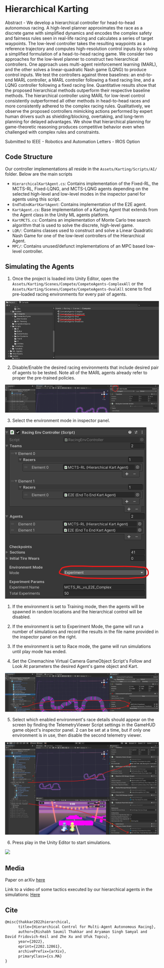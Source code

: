# Hierarchical Karting
Abstract - We develop a hierarchical controller for head-to-head
autonomous racing. A high-level planner approximates the race as a
discrete game with simplified dynamics and encodes the complex safety
and fairness rules seen in real-life racing and calculates a series of
target waypoints. The low-level controller takes the resulting waypoints
as a reference trajectory and computes high-resolution control inputs by
solving a simplified formulation of a head-to-head racing game. We
consider two approaches for the low-level planner to construct two
hierarchical controllers. One approach uses multi-agent reinforcement
learning (MARL), and the other solves a linear-quadratic Nash game
(LQNG) to produce control inputs. We test the controllers against three
baselines: an end-to-end MARL controller, a MARL controller following a
fixed racing line, and a LQNG controller following a fixed racing line.
Quantitative results show that the proposed hierarchical methods
outperform their respective baseline methods. The hierarchical
controller using MARL for low-level control consistently outperformed
all other methods in head-to-head races and more consistently adhered to
the complex racing rules. Qualitatively, we observe the proposed
controllers mimicking actions performed by expert human drivers such as
shielding/blocking, overtaking, and long-term planning for delayed
advantages. We show that hierarchical planning for game-theoretic
reasoning produces competitive behavior even when challenged with
complex rules and constraints.

Submitted to IEEE - Robotics and Automation Letters - IROS Option

## Code Structure

Our controller implementations all reside in the
`Assets/Karting/Scripts/AI/` folder. Below are the main scripts
- `HierarchicalKartAgent.cs`: Contains implementation of the Fixed-RL,
  the MCTS-RL, Fixed-LQNG, and MCTS-LQNG agents depending on the
  selected high-level and low-level modes in the inspector panel for
  agents using this script.
- `EndToEndKartKartAgent`: Contains implementation of the E2E agent.
- `KartAgent.cs`: Base implementation of a Karting Agent that extends
  from the Agent class in the Unity ML agents platform.
- `KartMCTS.cs`: Contains an implementation of Monte Carlo tree search
  algorithm that is used to solve the discrete, high-level game. 
- `LQR/`: Contains classes used to construct and solve a Linear
  Quadratic Nash Game for one of the low-level controllers of the
  Hierarchical Agent.
- `MPC/`: Contains unused/defunct implementations of an MPC based
  low-level controller.

## Simulating the Agents

1. Once the project is loaded into Unity Editor, open the
   `Assets/Karting/Scenes/Compete/CompeteAgents-ComplexAll` or the
   `Assets/Karting/Scenes/Compete/CompeteAgents-OvalAll` scene to find
   pre-loaded racing environments for every pair of agents.

![](./readme_images/SceneListing.png)

2. Disable/Enable the desired racing environments that include desired
   pair of agents to be tested. Note all of the MARL agents already
   refer to proper the pre-trained policies.

![](./readme_images/EnvEnable.png)

3. Select the environment mode in inspector panel. 
    
![](./readme_images/EnvModeSelect.png)

   1.  If the environment is set to Training mode, then the agents will
       be spawned in random locations and the hierarchical control will
       be disabled.
    
   2.  If the environment is set to Experiment Mode, the game will run a
       number of simulations and record the results in the file name
       provided in the inspector panel on the right.
    
   3.  If the environment is set to Race mode, the game will run
       simulations until play mode has ended.
     
4. Set the Cinemachine Virtual Camera GameObject Script's Follow and Look At parameters the desired Agent's game
   object and Kart.

![](./readme_images/CameraSetup.png)


5. Select which enabled environment's race details should appear on the
   screen by finding the TelemetryViewer Script settings in the GameHUD
   game object's inspector panel. 2 can be set at a time, but if only one environment is in use, then disable the second telemetry viewer.

![](./readme_images/TelemetryViewerSetup.png)

6. Press play in the Unity Editor to start simulations.

![](./readme_images/RunGame.gif)

## Media
Paper on arXiv [here](https://arxiv.org/abs/2202.12861) 

Link to a video of some tactics executed by our hierarchical agents in
the simulations:
[Here](https://www.youtube.com/playlist?list=PLEkfZ4KJSCcG4yGWD7K5ENGXW5nBPYiF1)

## Cite
```
@misc{thakkar2022hierarchical,
      title={Hierarchical Control for Multi-Agent Autonomous Racing}, 
      author={Rishabh Saumil Thakkar and Aryaman Singh Samyal and David Fridovich-Keil and Zhe Xu and Ufuk Topcu},
      year={2022},
      eprint={2202.12861},
      archivePrefix={arXiv},
      primaryClass={cs.MA}
}
```
